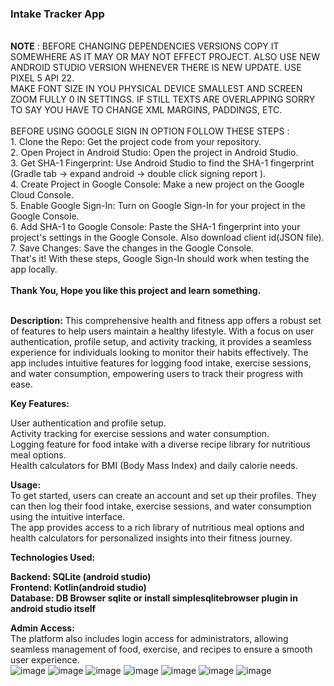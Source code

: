 <h3>Intake Tracker App</h3><br>
<b>NOTE</b> : BEFORE CHANGING DEPENDENCIES VERSIONS COPY IT SOMEWHERE AS IT MAY OR MAY NOT EFFECT PROJECT. ALSO USE NEW ANDROID STUDIO VERSION WHENEVER THERE IS NEW UPDATE. USE PIXEL 5 API 22.<br>
MAKE FONT SIZE IN YOU PHYSICAL DEVICE SMALLEST AND SCREEN ZOOM FULLY 0 IN SETTINGS. IF STILL TEXTS ARE OVERLAPPING SORRY TO SAY YOU HAVE TO CHANGE XML MARGINS, PADDINGS, ETC.<br><br>
BEFORE USING GOOGLE SIGN IN OPTION FOLLOW THESE STEPS :<br>
1. Clone the Repo: Get the project code from your repository.<br>
2. Open Project in Android Studio: Open the project in Android Studio.<br>
3. Get SHA-1 Fingerprint: Use Android Studio to find the SHA-1 fingerprint (Gradle tab -> expand android -> double click signing report ).<br>
4. Create Project in Google Console: Make a new project on the Google Cloud Console.<br>
5. Enable Google Sign-In: Turn on Google Sign-In for your project in the Google Console.<br>
6. Add SHA-1 to Google Console: Paste the SHA-1 fingerprint into your project's settings in the Google Console. Also download client id(JSON file).<br>
7. Save Changes: Save the changes in the Google Console.<br>
That's it! With these steps, Google Sign-In should work when testing the app locally.<br><br>
<b>Thank You, Hope you like this project and learn something.</b></h2></br><br>

<b>Description:</b>
This comprehensive health and fitness app offers a robust set of features to help users maintain a healthy lifestyle. With a focus on user authentication, profile setup, and activity tracking,
it provides a seamless experience for individuals looking to monitor their habits effectively. The app includes intuitive features for logging food intake, exercise sessions, and water consumption,
empowering users to track their progress with ease.

<b>Key Features:</b><br>

User authentication and profile setup.<br>
Activity tracking for exercise sessions and water consumption.<br>
Logging feature for food intake with a diverse recipe library for nutritious meal options.<br>
Health calculators for BMI (Body Mass Index) and daily calorie needs.<br>

<b>Usage:</b><br>
To get started, users can create an account and set up their profiles. They can then log their food intake, exercise sessions, and water consumption using the intuitive interface.<br>
The app provides access to a rich library of nutritious meal options and health calculators for personalized insights into their fitness journey.<br>

<b>Technologies Used:<br>

Backend: SQLite (android studio)<br>
Frontend: Kotlin(android studio)<br>
Database: DB Browser sqlite or install simplesqlitebrowser plugin in android studio itself</b><br>

<b>Admin Access:</b><br>
The platform also includes login access for administrators, allowing seamless management of food, exercise, and recipes to ensure a smooth user experience.<br>
![image](https://github.com/TheAppleDog/IntakeTracker/assets/90033417/10f76714-2ca9-433b-b14a-e964a2639ac3)
![image](https://github.com/TheAppleDog/IntakeTracker/assets/90033417/eb8cc985-2471-4815-ba09-1c24ac012e13)
![image](https://github.com/TheAppleDog/IntakeTracker/assets/90033417/c8c3e95f-1ed6-476e-8ca4-4447777d63e4)
![image](https://github.com/TheAppleDog/IntakeTracker/assets/90033417/c7894eb7-ee10-44fe-8e14-1dd5cae4f974)
![image](https://github.com/TheAppleDog/IntakeTracker/assets/90033417/2e48afbd-c494-4284-9930-d3d716a98c7a)
![image](https://github.com/TheAppleDog/IntakeTracker/assets/90033417/e64aff49-e28c-452d-8f4b-95a550e7b1a8)
![image](https://github.com/TheAppleDog/IntakeTracker/assets/90033417/6744bd5d-3155-4296-8719-cfe90e5cce01)





